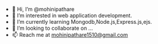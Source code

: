 - 👋 Hi, I’m @mohinipathare
- 👀 I’m interested in web application development.
- 🌱 I’m currently learning Mongodb,Node.js,Express.js,ejs.
- 💞️ I’m looking to collaborate on ...
- 📫 Reach me at mohinipathare1510@gmail.com

<!---
mohinipathare/mohinipathare is a ✨ special ✨ repository because its `README.md` (this file) appears on your GitHub profile.
You can click the Preview link to take a look at your changes.
--->

